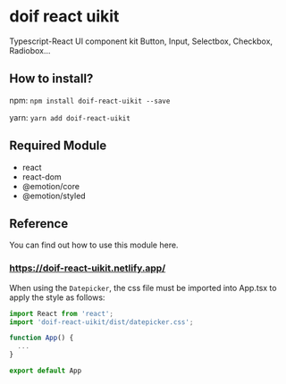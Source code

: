 # doif react uikit

Typescript-React UI component kit
Button, Input, Selectbox, Checkbox, Radiobox...

## How to install?

npm:
`npm install doif-react-uikit --save`

yarn:
`yarn add doif-react-uikit`

## Required Module

- react
- react-dom
- @emotion/core
- @emotion/styled

## Reference

You can find out how to use this module here.

### https://doif-react-uikit.netlify.app/

When using the `Datepicker`, the css file must be imported into App.tsx to apply the style as follows:

```typescript
import React from 'react';
import 'doif-react-uikit/dist/datepicker.css';

function App() {
  ...
}

export default App

```
